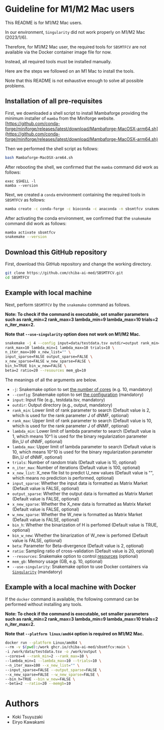 # Guideline for M1/M2 Mac users

This README is for M1/M2 Mac users.

In our environment, `Singularity` did not work properly on M1/M2 Mac (2023/1/6).

Therefore, for M1/M2 Mac user, the required tools for `SBSMTFCV` are not available via the Docker container image file for now.

Instead, all required tools must be installed manually.

Here are the steps we followed on an M1 Mac to install the tools.

Note that this README is not exhaustive enough to solve all possible problems.

## Installation of all pre-requisites

First, we downloaded a shell script to install Mambaforge providing the minimum installer of `mamba` from the Miniforge website.
[https://github.com/conda-forge/miniforge/releases/latest/download/Mambaforge-MacOSX-arm64.sh](https://github.com/conda-forge/miniforge/releases/latest/download/Mambaforge-MacOSX-arm64.sh)

Then we performed the shell script as follows:

```bash
bash Mambaforge-MacOSX-arm64.sh
```

After rebooting the shell, we confirmed that the `mamba` command did work as follows:

```
exec $SHELL -l
mamba --version
```

Next, we created a `conda` environment containing the required tools in `SBSMTFCV` as follows:

```bash
mamba create -c conda-forge -c bioconda -c anaconda -n sbsmtfcv snakemake -y
```

After activating the conda environment, we confirmed that the `snakemake` command did work as follows:

```bash
mamba activate sbsmtfcv
snakemake --version
```

## Download this GitHub repository

First, download this GitHub repository and change the working directory.

```bash
git clone https://github.com/chiba-ai-med/SBSMTFCV.git
cd SBSMTFCV
```

## Example with local machine

Next, perform `SBSMTFCV` by the `snakemake` command as follows.

**Note: To check if the command is executable, set smaller parameters such as rank_min=2 rank_max=3 lambda_min=9 lambda_max=10 trials=2 n_iter_max=2.**

**Note that `--use-singularity` option does not work on M1/M2 Mac.**

```bash
snakemake -j 4 --config input=data/testdata.tsv outdir=output rank_min=2 \
rank_max=10 lambda_min=1 lambda_max=10 trials=10 \
n_iter_max=100 x_new_list="" \
input_sparse=FALSE output_sparse=FALSE \
x_new_sparse=FALSE w_new_sparse=FALSE \
bin_h=TRUE bin_w_new=FALSE \
beta=2 ratio=20 --resources mem_gb=10
```

The meanings of all the arguments are below.

- `-j`: Snakemake option to set [the number of cores](https://snakemake.readthedocs.io/en/stable/executing/cli.html#useful-command-line-arguments) (e.g. 10, mandatory)
- `--config`: Snakemake option to set [the configuration](https://snakemake.readthedocs.io/en/stable/snakefiles/configuration.html) (mandatory)
- `input`: Input file (e.g., testdata.tsv, mandatory)
- `outdir`: Output directory (e.g., output, mandatory)
- `rank_min`: Lower limit of rank parameter to search (Default value is 2, which is used for the rank parameter J of dNMF, optional)
- `rank_max`: Upper limit of rank parameter to search (Default value is 10, which is used for the rank parameter J of dNMF, optional)
- `lambda_min`: Lower limit of lambda parameter to search (Default value is 1, which means 10^1 is used for the binary regularization parameter Bin_U of dNMF, optional)
- `lambda_max`: Upper limit of lambda parameter to search (Default value is 10, which means 10^10 is used for the binary regularization parameter Bin_U of dNMF, optional)
- `trials`: Number of random trials (Default value is 10, optional)
- `n_iter_max`: Number of iterations (Default value is 100, optional)
- `x_new_list`: X_new file list to predict U_new values (Default value is "", which means no prediction is performed, optional)
- `input_sparse`: Whether the input data is formatted as Matrix Market <MM> (Default value is FALSE, optional)
- `output_sparse`: Whether the output data is formatted as Matrix Market <MM> (Default value is FALSE, optional)
- `x_new_sparse`: Whether the X_new data is formatted as Matrix Market <MM> (Default value is FALSE, optional)
- `w_new_sparse`: Whether the W_new is formatted as Matrix Market <MM> (Default value is FALSE, optional)
- `bin_h`: Whether the binarization of H is perfomed (Default value is TRUE, optional)
- `bin_w_new`: Whether the binarization of W_new is perfomed (Default value is FALSE, optional)
- `beta`: Parameter for Beta-divergence (Default value is 2, optional)
- `ratio`: Sampling ratio of cross-validation (Default value is 20, optional)
- `--resources`: Snakemake option to control [resources](https://snakemake.readthedocs.io/en/stable/snakefiles/rules.html#resources) (optional)
- `mem_gb`: Memory usage (GB, e.g. 10, optional)
- `--use-singularity`: Snakemake option to use Docker containers via [`Singularity`](https://snakemake.readthedocs.io/en/stable/snakefiles/deployment.html) (mandatory)

## Example with a local machine with Docker

If the `docker` command is available, the following command can be performed without installing any tools.

**Note: To check if the command is executable, set smaller parameters such as rank_min=2 rank_max=3 lambda_min=9 lambda_max=10 trials=2 n_iter_max=2.**

**Note that `--platform linux/amd64` option is required on M1/M2 Mac.**

```bash
docker run --platform Linux/amd64 \
--rm -v $(pwd):/work ghcr.io/chiba-ai-med/sbsmtfcv:main \
-i /work/data/testdata.tsv -o /work/output \
--cores=4 --rank_min=2 --rank_max=10 \
--lambda_min=1 --lambda_max=10 --trials=10 \
--n_iter_max=100 --x_new_list="" \
--input_sparse=FALSE --output_sparse=FALSE \
--x_new_sparse=FALSE --w_new_sparse=FALSE \
--bin_h=TRUE --bin_w_new=FALSE \
--beta=2 --ratio=20 --memgb=10
```

# Authors
- Koki Tsuyuzaki
- Eiryo Kawakami